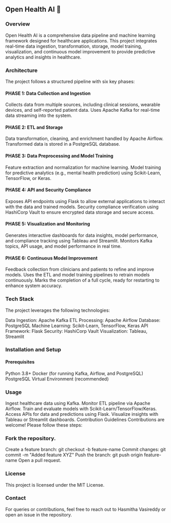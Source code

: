 ## Open Health AI 🚀

### Overview
Open Health AI is a comprehensive data pipeline and machine learning framework designed for healthcare applications. This project integrates real-time data ingestion, transformation, storage, model training, visualization, and continuous model improvement to provide predictive analytics and insights in healthcare.

### Architecture
The project follows a structured pipeline with six key phases:

#### PHASE 1: Data Collection and Ingestion
Collects data from multiple sources, including clinical sessions, wearable devices, and self-reported patient data.
Uses Apache Kafka for real-time data streaming into the system.

#### PHASE 2: ETL and Storage
Data transformation, cleaning, and enrichment handled by Apache Airflow.
Transformed data is stored in a PostgreSQL database.

#### PHASE 3: Data Preprocessing and Model Training
Feature extraction and normalization for machine learning.
Model training for predictive analytics (e.g., mental health prediction) using Scikit-Learn, TensorFlow, or Keras.

#### PHASE 4: API and Security Compliance
Exposes API endpoints using Flask to allow external applications to interact with the data and trained models.
Security compliance verification using HashiCorp Vault to ensure encrypted data storage and secure access.

#### PHASE 5: Visualization and Monitoring
Generates interactive dashboards for data insights, model performance, and compliance tracking using Tableau and Streamlit.
Monitors Kafka topics, API usage, and model performance in real time.

#### PHASE 6: Continuous Model Improvement
Feedback collection from clinicians and patients to refine and improve models.
Uses the ETL and model training pipelines to retrain models continuously.
Marks the completion of a full cycle, ready for restarting to enhance system accuracy.

### Tech Stack

The project leverages the following technologies:

Data Ingestion: Apache Kafka
ETL Processing: Apache Airflow
Database: PostgreSQL
Machine Learning: Scikit-Learn, TensorFlow, Keras
API Framework: Flask
Security: HashiCorp Vault
Visualization: Tableau, Streamlit

### Installation and Setup

#### Prerequisites
Python 3.8+
Docker (for running Kafka, Airflow, and PostgreSQL)
PostgreSQL
Virtual Environment (recommended)

### Usage
Ingest healthcare data using Kafka.
Monitor ETL pipeline via Apache Airflow.
Train and evaluate models with Scikit-Learn/TensorFlow/Keras.
Access APIs for data and predictions using Flask.
Visualize insights with Tableau or Streamlit dashboards.
Contribution Guidelines
Contributions are welcome! Please follow these steps:

### Fork the repository.
Create a feature branch: git checkout -b feature-name
Commit changes: git commit -m "Added feature XYZ"
Push the branch: git push origin feature-name
Open a pull request.

### License
This project is licensed under the MIT License.

### Contact
For queries or contributions, feel free to reach out to Hasmitha Vasireddy or open an issue in the repository.
